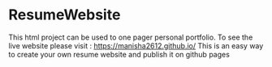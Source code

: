 # ResumeWebsite

This html project can be used to one pager personal portfolio. To see the live website please visit : https://manisha2612.github.io/
This is an easy way to create your own resume website and publish it on github pages
